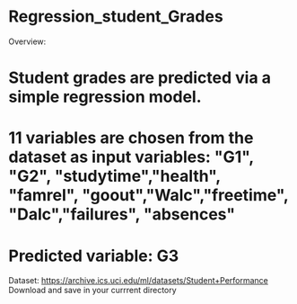 # Regression_student_Grades

Overview:
# Student grades are predicted via a simple regression model.
# 11 variables are chosen from the dataset as input variables: "G1", "G2", "studytime","health", "famrel", "goout","Walc","freetime", "Dalc","failures", "absences"

# Predicted variable: G3

Dataset:
https://archive.ics.uci.edu/ml/datasets/Student+Performance
Download and save in your currrent directory
